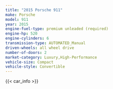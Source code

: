 ```yaml
---
title: "2015 Porsche 911"
make: Porsche
model: 911
year: 2015
engine-fuel-type: premium unleaded (required)
engine-hp: 520
engine-cylinders: 6
transmission-type: AUTOMATED_Manual
driven-wheels: all wheel drive
number-of-doors: 2
market-category: Luxury,High-Performance
vehicle-size: Compact
vehicle-style: Convertible
---
```


{{< car_info >}}
